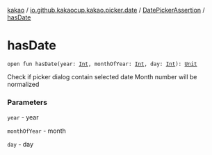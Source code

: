 [kakao](../../index.md) / [io.github.kakaocup.kakao.picker.date](../index.md) / [DatePickerAssertion](index.md) / [hasDate](./has-date.md)

# hasDate

`open fun hasDate(year: `[`Int`](https://kotlinlang.org/api/latest/jvm/stdlib/kotlin/-int/index.html)`, monthOfYear: `[`Int`](https://kotlinlang.org/api/latest/jvm/stdlib/kotlin/-int/index.html)`, day: `[`Int`](https://kotlinlang.org/api/latest/jvm/stdlib/kotlin/-int/index.html)`): `[`Unit`](https://kotlinlang.org/api/latest/jvm/stdlib/kotlin/-unit/index.html)

Check if picker dialog contain selected date
Month number will be normalized

### Parameters

`year` - year

`monthOfYear` - month

`day` - day